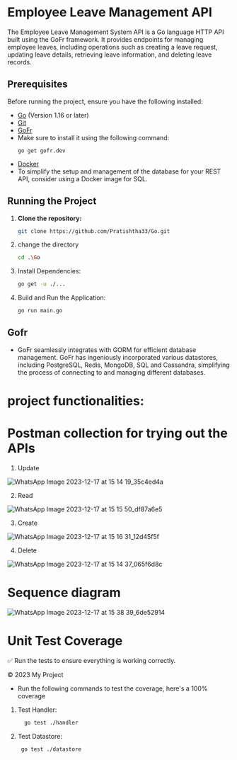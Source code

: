 # Employee Leave Management API

The Employee Leave Management System API is a Go language HTTP API built using the GoFr framework. It provides endpoints for managing employee leaves, including operations such as creating a leave request, updating leave details, retrieving leave information, and deleting leave records.

## Prerequisites

Before running the project, ensure you have the following installed:

- [Go](https://golang.org/dl/) (Version 1.16 or later)
- [Git](https://git-scm.com/downloads) 
- [GoFr](https://gofr.dev/docs)
- Make sure to install it using the following command:
  ```
  go get gofr.dev
- [Docker](https://hub.docker.com/_/mysql)
- To simplify the setup and management of the database for your REST API, consider using a Docker image for SQL.

## Running the Project

1. **Clone the repository:**

   ```bash
   git clone https://github.com/Pratishtha33/Go.git

2. change the directory
   ```bash
   cd .\Go

4. Install Dependencies:
   ```bash
   go get -u ./...

5. Build and Run the Application:
   ```bash
   go run main.go


## Gofr
- GoFr seamlessly integrates with GORM for efficient database management. GoFr has ingeniously incorporated various datastores, including PostgreSQL, Redis, MongoDB, SQL and Cassandra, simplifying the process of connecting to and managing different databases.

# project functionalities:



# Postman collection for trying out the APIs
1. Update

![WhatsApp Image 2023-12-17 at 15 14 19_35c4ed4a](https://github.com/Pratishtha33/Go/assets/77717155/b272dded-ddf4-4b73-807c-78913b15fa9a)

2. Read

![WhatsApp Image 2023-12-17 at 15 15 50_df87a6e5](https://github.com/Pratishtha33/Go/assets/77717155/0066ab51-a851-40cf-888b-6a42ce2a21a9)

3. Create

![WhatsApp Image 2023-12-17 at 15 16 31_12d45f5f](https://github.com/Pratishtha33/Go/assets/77717155/4bab2e92-d4ac-4c49-a4aa-43f19795ef88)

4. Delete

![WhatsApp Image 2023-12-17 at 15 14 37_065f6d8c](https://github.com/Pratishtha33/Go/assets/77717155/df849497-df9e-433b-b997-af9e4945d297)


# Sequence diagram

![WhatsApp Image 2023-12-17 at 15 38 39_6de52914](https://github.com/Pratishtha33/Go/assets/77717155/ebf25a9d-7b53-4b75-8a0c-45e7a7aad8dd)

# Unit Test Coverage
:white_check_mark: Run the tests to ensure everything is working correctly.

&copy; 2023 My Project
- Run the following commands to test the coverage, here's a 100% coverage

1. Test Handler:
   ```bash
     go test ./handler

2.  Test Datastore: 
    ```bash
     go test ./datastore



